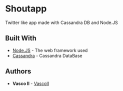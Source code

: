 # Shoutapp

Twitter like app made with Cassandra DB and Node.JS

## Built With

* [Node.JS](https://nodejs.org/en/docs/) - The web framework used
* [Cassandra](http://cassandra.apache.org/doc/latest/) - Cassandra DataBase

## Authors

* **Vasco II** - [VascoII](https://github.com/VascoII)
